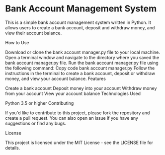 # Bank Account Management System

This is a simple bank account management system written in Python. It allows users to create a bank account, deposit and withdraw money, and view their account balance.

How to Use

Download or clone the bank account manager.py file to your local machine.
Open a terminal window and navigate to the directory where you saved the bank account manager.py file.
Run the bank account manager.py file using the following command:
Copy code
bank account manager.py
Follow the instructions in the terminal to create a bank account, deposit or withdraw money, and view your account balance.
Features

Create a bank account
Deposit money into your account
Withdraw money from your account
View your account balance
Technologies Used

Python 3.5 or higher
Contributing

If you'd like to contribute to this project, please fork the repository and create a pull request. You can also open an issue if you have any suggestions or find any bugs.

License

This project is licensed under the MIT License - see the LICENSE file for details.
